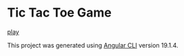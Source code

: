 # Tic Tac Toe Game

[play](t7e-game.vercel.app/)

This project was generated using [Angular CLI](https://github.com/angular/angular-cli) version 19.1.4.
